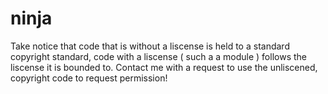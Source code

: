 # ninja
Take notice that code that is without a liscense is held to a standard copyright standard, code with a liscense ( such a a module ) follows the liscense it is bounded to. Contact me with a request to use the unliscened, copyright code to request permission!

